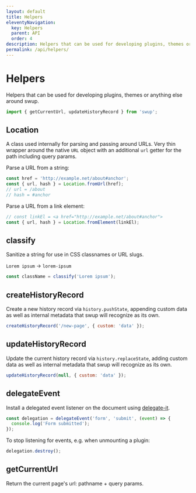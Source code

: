 ```yaml
---
layout: default
title: Helpers
eleventyNavigation:
  key: Helpers
  parent: API
  order: 4
description: Helpers that can be used for developing plugins, themes or anything else around swup
permalink: /api/helpers/
---
```


# Helpers

Helpers that can be used for developing plugins, themes or anything else around swup.

```javascript
import { getCurrentUrl, updateHistoryRecord } from 'swup';
```

## Location

A class used internally for parsing and passing around URLs. Very thin wrapper around the native `URL` object with an additional `url` getter for the path including query params.

Parse a URL from a string:

```javascript
const href = 'http://example.net/about#anchor';
const { url, hash } = Location.fromUrl(href);
// url = /about
// hash = #anchor
```

Parse a URL from a link element:

```javascript
// const linkEl = <a href="http://example.net/about#anchor">
const { url, hash } = Location.fromElement(linkEl);
```

## classify

Sanitize a string for use in CSS classnames or URL slugs.

`Lorem ipsum` → `lorem-ipsum`

```javascript
const className = classify('Lorem ipsum');
```

## createHistoryRecord

Create a new history record via `history.pushState`, appending custom data as well as internal metadata that swup will recognize as its own.

```javascript
createHistoryRecord('/new-page', { custom: 'data' });
```

## updateHistoryRecord

Update the current history record via `history.replaceState`, adding custom data as well as internal metadata that swup will recognize as its own.

```javascript
updateHistoryRecord(null, { custom: 'data' });
```

## delegateEvent

Install a delegated event listener on the document using [delegate-it](https://github.com/fregante/delegate-it).

```javascript
const delegation = delegateEvent('form', 'submit', (event) => {
  console.log('Form submitted');
});
```

To stop listening for events, e.g. when unmounting a plugin:

```javascript
delegation.destroy();
```

## getCurrentUrl

Return the current page's url: pathname + query params.
